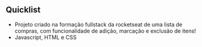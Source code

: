 ## Quicklist

 - Projeto criado na formação fullstack da rocketseat de uma lista de compras, com funcionalidade de adição, marcação e exclusão de itens!
 - Javascript, HTML e CSS
